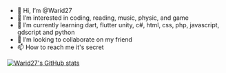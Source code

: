 - 👋 Hi, I’m @Warid27
- 👀 I’m interested in coding, reading, music, physic, and game
- 🌱 I’m currently learning dart, flutter unity, c#, html, css, php, javascript, gdscript and python
- 💞️ I’m looking to collaborate on my friend
- 📫 How to reach me it's secret

[![Warid27's GitHub stats](https://github-readme-stats.vercel.app/api?username=Warid27)](https://github.com/anuraghazra/github-readme-stats)
